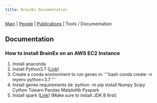 ```yaml
---
title: BrainEx Documentation
---
```


[Main](https://ebuntel.github.io/BrainExInfo/) | [People](https://ebuntel.github.io/BrainExInfo/people/people) | [Publications](https://ebuntel.github.io/BrainExInfo/publications/publications) | Tools / Documentation

## Documentation

### How to install BrainEx on an AWS EC2 Instance

1. Install anaconda
2. Install Python3.7 ([Link](https://tecadmin.net/install-python-3-7-on-centos/))
3. Create a conda environment to run genex in:
'''bash
conda create -n myenv python=3.7
'''
4. Install genex requirements (ie: python -m pip install <PACKAGE>
  Numpy
  Scipy
  Cython
  Tslearn
  Pandas
  Matplotlib
  Pyspark
5. Install spark ([Link](https://gist.github.com/codspire/ee4a46ec054f962d9ef028b27fcb2635)) (Make sure to install JDK 8 first)
